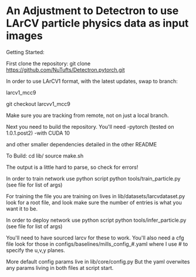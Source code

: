# An Adjustment to Detectron to use LArCV particle physics data as input images


Getting Started:


First clone the repository:
git clone https://github.com/NuTufts/Detectron.pytorch.git

In order to use LArCV1 format, with the latest updates, swap to branch:

larcv1_mcc9

git checkout larcvv1_mcc9

Make sure you are tracking from remote, not on just a local branch.

Next you need to build the repository. You'll need
-pytorch (tested on 1.0.1.post2)
-with CUDA 10

and other smaller dependencies detailed in the other README

To Build:
cd lib/
source make.sh

The output is a little hard to parse, so check for errors!

In order to train network use python script
python tools/train_particle.py (see file for list of args)

For training the file you are training on lives in lib/datasets/larcvdataset.py
look for a root file, and look make sure the number of entries is what you want
it to be.

In order to deploy network use python script
python tools/infer_particle.py (see file for list of args)

You'll need to have sourced larcv for these to work. You'll also need a cfg file
look for those in configs/baselines/mills_config_#.yaml where I use # to
specify the u,v,y planes.

More default config params live in lib/core/config.py
But the yaml overwites any params living in both files at script start.
